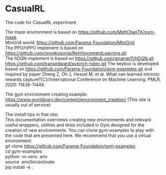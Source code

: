 # CasualRL
The code for CasualRL experiment

The maze environment is based on https://github.com/MattChanTK/gym-maze.  
MinGrid world: https://github.com/Farama-Foundation/MiniGrid  
The PPO/hPPO implement is based on https://github.com/onopkosonja/ReinforcementLearning.git  
The hDQN implement is based on https://github.com/gmargo11/hDQN.git  https://github.com/transedward/pytorch-hdqn.git
The keybox is developed based on https://github.com/Farama-Foundation/gym-examples.git and inspired by paper Zheng Z, Oh J, Hessel M, et al. What can learned intrinsic rewards capture?[C]//International Conference on Machine Learning. PMLR, 2020: 11436-11446.  


The gym environment creating example: https://www.gymlibrary.dev/content/environment_creation/    (This site is usually out of service)  
  
The install tips in that site:  
This documentation overviews creating new environments and relevant useful wrappers, utilities and tests included in Gym designed for the creation of new environments. You can clone gym-examples to play with the code that are presented here. We recommend that you use a virtual environment:  
git clone https://github.com/Farama-Foundation/gym-examples  
cd gym-examples  
python -m venv .env  
source .env/bin/activate  
pip install -e .


